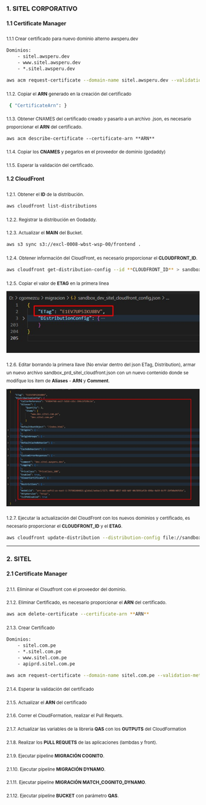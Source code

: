 ### 1. SITEL CORPORATIVO

#### 1.1 Certificate Manager

<sub> 1.1.1 Crear certificado para nuevo dominio alterno awsperu.dev

    Dominios:
        - sitel.awsperu.dev 
        - www.sitel.awsperu.dev 
        - *.sitel.awsperu.dev
  
``` bash
aws acm request-certificate --domain-name sitel.awsperu.dev --validation-method DNS --subject-alternative-names www.sitel.awsperu.dev *.sitel.awsperu.dev
```

<sub> 1.1.2. Copiar el **ARN** generado en la creación del certificado
``` bash
 { "CertificateArn": }
``` 

<sub> 1.1.3. Obtener CNAMES del certificado creado y pasarlo a un archivo .json, es necesario proporcionar el **ARN** del certificado.
``` shell
aws acm describe-certificate --certificate-arn **ARN**
``` 

<sub> 1.1.4. Copiar los **CNAMES** y pegarlos en el proveedor de dominio (godaddy)

<sub> 1.1.5. Esperar la validación del certificado.

#### 1.2 CloudFront

<sub> 1.2.1. Obtener el **ID** de la distribución. </sub>
```bash
aws cloudfront list-distributions
```

<sub> 1.2.2. Registrar la distribución en Godaddy. </sub>


<sub> 1.2.3. Actualizar el **MAIN** del Bucket. </sub>

```bash
aws s3 sync s3://excl-0008-wbst-wsp-00/frontend .
```

<sub> 1.2.4. Obtener información del CloudFront, es necesario proporcionar el **CLOUDFRONT_ID**. </sub>

```bash
aws cloudfront get-distribution-config --id **CLOUDFRONT_ID** > sandbox_prd_sitel_cloudfront_config.json
```
<sub> 1.2.5. Copiar el valor de **ETAG** en la primera linea

![Copiar Tag](img/tag.jpeg)

<sub> 1.2.6. Editar borrando la primera llave (No enviar dentro del json ETag, Distribution), armar un nuevo archivo sandbox_prd_sitel_cloudfront.json con un nuevo contenido donde se modifque los item de **Aliases** - **ARN** y **Comment**.

![CloudFront](img/CloudFront.jpeg)

<sub> 1.2.7. Ejecutar la actualización del CloudFront con los nuevos dominios y certificado, es necesario proporcionar el **CLOUDFRONT_ID** y el **ETAG**.
```bash
aws cloudfront update-distribution --distribution-config file://sandbox_prd_sitel_cloudfront.json --id **CLOUDFRONT_ID** --if-match **ETAG**
```

---

### 2. SITEL
#### 2.1 Certificate Manager

<sub> 2.1.1. Eliminar el Cloudfront con el proveedor del dominio.

<sub> 2.1.2. Eliminar Certificado, es necesario proporcionar el **ARN** del certificado.
        
``` bash
aws acm delete-certificate --certificate-arn **ARN**
```

<sub> 2.1.3. Crear Certificado

    Dominios:
        - sitel.com.pe
        - *.sitel.com.pe
        - www.sitel.com.pe
        - apiprd.sitel.com.pe
                
``` bash
aws acm request-certificate --domain-name sitel.com.pe --validation-method DNS --subject-alternative-names *.sitel.com.pe www.sitel.com.pe apiprd.sitel.com.pe
```

<sub> 2.1.4. Esperar la validación del certificado

<sub> 2.1.5. Actualizar el **ARN** del certificado

<sub> 2.1.6. Correr el CloudFormation, realizar el Pull Requets.

<sub> 2.1.7. Actualizar las variables de la libreria **QAS** con los **OUTPUTS** del CloudFormation

<sub> 2.1.8. Realizar los **PULL REQUETS** de las aplicaciones (lambdas y front).

<sub> 2.1.9. Ejecutar pipeline **MIGRACIÓN COGNITO**.

<sub> 2.1.10. Ejecutar pipeline **MIGRACIÓN DYNAMO**.

<sub> 2.1.11. Ejecutar pipeline **MIGRACIÓN MATCH_COGNITO_DYNAMO**.

<sub> 2.1.12. Ejecutar pipeline **BUCKET** con parámetro **QAS**.

